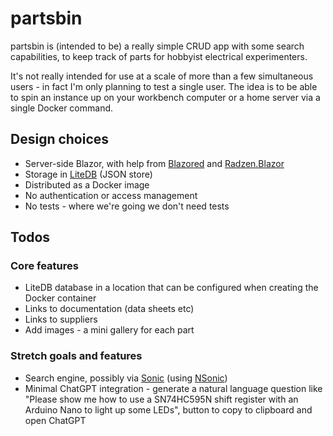 # partsbin

partsbin is (intended to be) a really simple CRUD app with some search capabilities, to
keep track of parts for hobbyist electrical experimenters.

It's not really intended for use at a scale of more than a few simultaneous users - in
fact I'm only planning to test a single user. The idea is to be able to spin an instance
up on your workbench computer or a home server via a single Docker command.


## Design choices
- Server-side Blazor, with help from [Blazored](https://github.com/Blazored) and 
[Radzen.Blazor](https://blazor.radzen.com/get-started)
- Storage in [LiteDB](https://www.litedb.org/) (JSON store)
- Distributed as a Docker image
- No authentication or access management
- No tests - where we're going we don't need tests


## Todos
### Core features
- LiteDB database in a location that can be configured when creating the Docker container
- Links to documentation (data sheets etc)
- Links to suppliers
- Add images - a mini gallery for each part


### Stretch goals and features
- Search engine, possibly via [Sonic](https://github.com/valeriansaliou/sonic) (using
[NSonic](https://github.com/spikensbror-dotnet/nsonic))
- Minimal ChatGPT integration - generate a natural language question like "Please show
me how to use a SN74HC595N shift register with an Arduino Nano to light up some LEDs",
button to copy to clipboard and open ChatGPT

